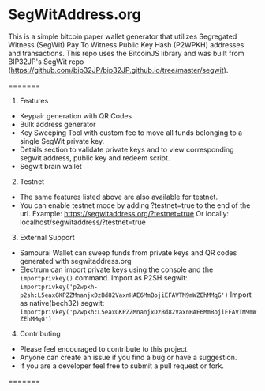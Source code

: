 # SegWitAddress.org

This is a simple bitcoin paper wallet generator that utilizes Segregated Witness (SegWit) Pay To Witness Public Key Hash (P2WPKH) addresses and transactions. This repo uses 
the BitcoinJS library and was built from BIP32JP's SegWit repo (https://github.com/bip32JP/bip32JP.github.io/tree/master/segwit). 

=======

1. Features

 * Keypair generation with QR Codes
 * Bulk address generator
 * Key Sweeping Tool with custom fee to move all funds belonging to a single SegWit private key. 
 * Details section to validate private keys and to view corresponding segwit address, public key and redeem script.
 * Segwit brain wallet
 
2. Testnet
 
 * The same features listed above are also available for testnet. 
 * You can enable testnet mode by adding  ?testnet=true  to the end of the url.
     Example: https://segwitaddress.org/?testnet=true
     Or locally: localhost/segwitaddress/?testnet=true
    
3. External Support

 * Samourai Wallet can sweep funds from private keys and QR codes generated with segwitaddress.org 
 * Electrum can import private keys using the console and the `importprivkey()` command.
   Import as P2SH segwit:  
 	`importprivkey('p2wpkh-p2sh:L5eaxGKPZZMnanjxDzBd82VaxnHAE6MmBojiEFAVTM9mWZEhMMqG')`
   Import as native(bech32) segwit:  
 	`importprivkey('p2wpkh:L5eaxGKPZZMnanjxDzBd82VaxnHAE6MmBojiEFAVTM9mWZEhMMqG')`
  
4. Contributing

 * Please feel encouraged to contribute to this project. 
 * Anyone can create an issue if you find a bug or have a suggestion. 
 * If you are a developer feel free to submit a pull request or fork.
 
		
=======
		
